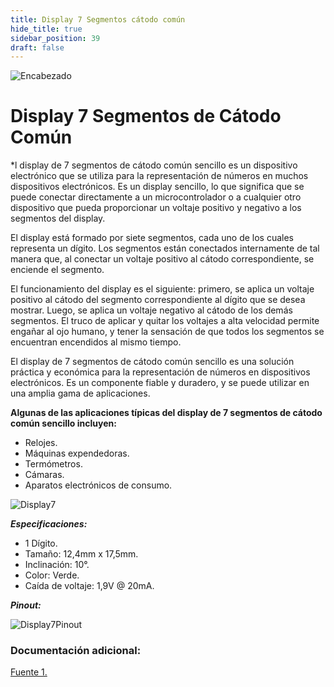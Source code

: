 ```yaml
---
title: Display 7 Segmentos cátodo común
hide_title: true
sidebar_position: 39
draft: false
---
```

![Encabezado](https://firebasestorage.googleapis.com/v0/b/modulo-b3e1a.appspot.com/o/General%2Fimagenes%2Flogo%20sena%202.png?alt=media&token=f8400ade-f50e-4175-8ff1-d69a8bc9a180&_gl=1*1b8f15f*_ga*MTE3MTQwMjUxOS4xNjk2MjYzMDI3*_ga_CW55HF8NVT*MTY5NjI3NDM1NS4yLjEuMTY5NjI3NTE4My4zMS4wLjA.)

# **Display 7 Segmentos de Cátodo Común**

*l display de 7 segmentos de cátodo común sencillo es un dispositivo electrónico que se utiliza para la representación de números en muchos dispositivos electrónicos. Es un display sencillo, lo que significa que se puede conectar directamente a un microcontrolador o a cualquier otro dispositivo que pueda proporcionar un voltaje positivo y negativo a los segmentos del display.

El display está formado por siete segmentos, cada uno de los cuales representa un dígito. Los segmentos están conectados internamente de tal manera que, al conectar un voltaje positivo al cátodo correspondiente, se enciende el segmento.

El funcionamiento del display es el siguiente: primero, se aplica un voltaje positivo al cátodo del segmento correspondiente al dígito que se desea mostrar. Luego, se aplica un voltaje negativo al cátodo de los demás segmentos. El truco de aplicar y quitar los voltajes a alta velocidad permite engañar al ojo humano, y tener la sensación de que todos los segmentos se encuentran encendidos al mismo tiempo.

El display de 7 segmentos de cátodo común sencillo es una solución práctica y económica para la representación de números en dispositivos electrónicos. Es un componente fiable y duradero, y se puede utilizar en una amplia gama de aplicaciones.

**Algunas de las aplicaciones típicas del display de 7 segmentos de cátodo común sencillo incluyen:**

* Relojes.
* Máquinas expendedoras.
* Termómetros.
* Cámaras.
* Aparatos electrónicos de consumo.

![Display7](https://firebasestorage.googleapis.com/v0/b/modulo-b3e1a.appspot.com/o/General%2Fimagenes%2FRepositorio%2FDisplay_7_segm_sencillo.jpg?alt=media&token=ec7f4f7a-5a6d-4835-bd6d-5076c9217449)

***Especificaciones:***

- 1 Dígito.
- Tamaño: 12,4mm x 17,5mm.
- Inclinación: 10°.
- Color: Verde.
- Caída de voltaje: 1,9V @ 20mA.

***Pinout:***

![Display7Pinout](https://firebasestorage.googleapis.com/v0/b/modulo-b3e1a.appspot.com/o/General%2Fimagenes%2FRepositorio%2Fdisplay-7seg-ccpinout.png?alt=media&token=e2e248a0-5407-442a-bf4f-ac00d528b70c)

### Documentación adicional:

[Fuente 1.](https://www.diarioelectronicohoy.com/blog/display-multiple-de-7-segmentos)